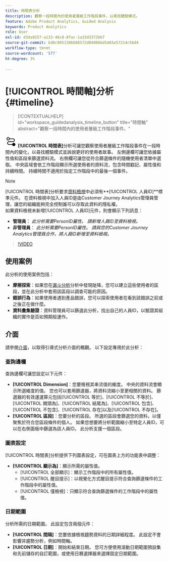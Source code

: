 ```yaml
---
title: 時間表分析
description: 觀察一段時間內的使用者層級工作階段事件，以尋找體驗模式。
feature: Adobe Product Analytics, Guided Analysis
keywords: Product Analytics
role: User
exl-id: d3da9257-a133-46c8-8fac-1a33d3372bb7
source-git-commit: bd8c9951386608572d84006bd5465e57214c56d4
workflow-type: tm+mt
source-wordcount: '577'
ht-degree: 3%

---
```


# [!UICONTROL 時間軸]分析 {#timeline}

<!-- markdownlint-disable MD034 -->

>[!CONTEXTUALHELP]
>id="workspace_guidedanalysis_timeline_button"
>title="時間軸"
>abstract="觀察一段時間內的使用者層級工作階段事件。"

<!-- markdownlint-enable MD034 -->

![時間表](/help/assets/icons/Timeline.svg) **[!UICONTROL 時間表]**&#x200B;分析可讓您觀察使用者層級工作階段事件在一段時間內的變化，以尋找體驗模式並訴說更好的使用者故事。 左側邊欄可讓您依據屬性值和區段來篩選資料流。 右側欄可讓您從符合篩選條件的隨機使用者清單中選取。 中央區域會依工作階段顯示所選使用者的資料流，包含時間戳記、屬性值和持續時間。 持續時間不適用於指定工作階段中的最後一個事件。


>[!NOTE]
>
>[!UICONTROL 時間表]分析要求[資料檢視](/help/data-views/component-reference.md#optional)中必須有&#x200B;**[!UICONTROL 人員ID]**標準元件。 在資料檢視中加入人員ID是由Customer Journey Analytics管理員管理，讓您的組織能夠完全控制誰可以存取此資料的隱私權。
><br/>如果資料檢視未新增[!UICONTROL 人員ID]元件，則會顯示下列訊息：
>
>* **管理員**： *此分析需要PersonID屬性。 請新增人員ID至資料檢視。*
>* **非管理員**： *此分析需要PersonID屬性。 請與您的Customer Journey Analytics管理員合作，將人員ID新增至資料檢視。*

>[!VIDEO](https://video.tv.adobe.com/v/3427810/?quality=12&learn=on)



## 使用案例

此分析的使用案例包括：

* **摩擦探索**：如果您在[漏斗分析](funnel.md)分析中發現陡降，您可以建立這些使用者的區段，並在此分析中套用該區段以調查可能的原因。
* **錯誤行為**：如果使用者遇到產品錯誤，您可以探索使用者在看到該錯誤之前或之後正在做什麼。
* **資料彙集驗證**：資料管理員可以篩選此分析，找出自己的人員ID，以驗證其組織的實作是否如預期般運作。

## 介面

請參閱[介面](../overview.md#interface)，以取得引導式分析介面的概觀。 以下設定專用於此分析：

### 查詢邊欄

查詢邊欄可讓您設定以下元件：

* **[!UICONTROL Dimension]**：您要檢視其串流值的維度。 中央的資料流會顯示所選維度的值。 您也可以套用篩選器，將資料流縮小至更相關的資料。 篩選器的有效運運算元包括[!UICONTROL 等於]、[!UICONTROL 不等於]、[!UICONTROL 開頭為]、[!UICONTROL 結尾為]、[!UICONTROL 包含]、[!UICONTROL 不包含]、[!UICONTROL 存在]以及[!UICONTROL 不存在]。
* **[!UICONTROL 區段]**：您要分析的區段。 所選的區段會篩選您的資料，以僅聚焦於符合您區段條件的個人。 如果您想要將分析範圍縮小至特定人員ID，可以在右側面板中篩選為該人員ID。 此分析支援一個區段。

### 圖表設定

[!UICONTROL 時間表]分析提供下列圖表設定，可在圖表上方的功能表中調整：

* **[!UICONTROL 顯示為]**：顯示所需的屬性值。
   * [!UICONTROL 全部顯示]：顯示工作階段中的所有屬性值。
   * [!UICONTROL 醒目提示]：以視覺化方式醒目提示符合查詢篩選條件的工作階段中的屬性值。
   * [!UICONTROL 僅檢視]：只顯示符合查詢篩選條件的工作階段中的屬性值。

### 日期範圍

分析所需的日期範圍。 此設定包含兩個元件：

* **[!UICONTROL 間隔]**：您要依據檢視趨勢資料的日期詳細程度。 此設定不會影響非趨勢分析，例如時間軸。
* **[!UICONTROL 日期]**：開始和結束日期。 您可方便使用滾動日期範圍預設集和先前儲存的自訂範圍，或使用日曆選擇器來選擇固定日期範圍。


<!--

## Example

See below for an example of the analysis.

![Timeline](../assets/timeline-new.png)

-->
